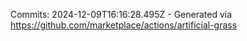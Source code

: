 Commits: 2024-12-09T16:16:28.495Z - Generated via https://github.com/marketplace/actions/artificial-grass
<br>

